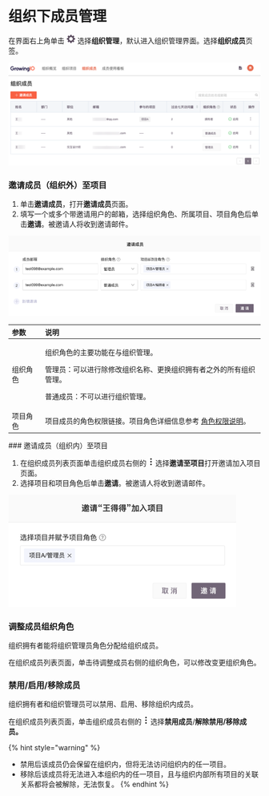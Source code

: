 # 组织下成员管理

在界面右上角单击 ![](../../../.gitbook/assets/2019-10-10_18-59-32%20%281%29.png) 选择**组织管理**，默认进入组织管理界面。选择**组织成员**页签。

![](../../../.gitbook/assets/image%20%2893%29.png)

### 邀请成员（组织外）至项目

1. 单击**邀请成员**，打开**邀请成员**页面。
2. 填写一个或多个带邀请用户的邮箱，选择组织角色、所属项目、项目角色后单击**邀请**。被邀请人将收到邀请邮件。

![](../../../.gitbook/assets/image%20%2821%29.png)

<table>
  <thead>
    <tr>
      <th style="text-align:left">&#x53C2;&#x6570;</th>
      <th style="text-align:left">&#x8BF4;&#x660E;</th>
    </tr>
  </thead>
  <tbody>
    <tr>
      <td style="text-align:left">&#x7EC4;&#x7EC7;&#x89D2;&#x8272;</td>
      <td style="text-align:left">
        <p>&#x7EC4;&#x7EC7;&#x89D2;&#x8272;&#x7684;&#x4E3B;&#x8981;&#x529F;&#x80FD;&#x5728;&#x4E0E;&#x7EC4;&#x7EC7;&#x7BA1;&#x7406;&#x3002;</p>
        <p>&#x7BA1;&#x7406;&#x5458;&#xFF1A;&#x53EF;&#x4EE5;&#x8FDB;&#x884C;&#x9664;&#x4FEE;&#x6539;&#x7EC4;&#x7EC7;&#x540D;&#x79F0;&#x3001;&#x66F4;&#x6362;&#x7EC4;&#x7EC7;&#x62E5;&#x6709;&#x8005;&#x4E4B;&#x5916;&#x7684;&#x6240;&#x6709;&#x7EC4;&#x7EC7;&#x7BA1;&#x7406;&#x3002;</p>
        <p>&#x666E;&#x901A;&#x6210;&#x5458;&#xFF1A;&#x4E0D;&#x53EF;&#x4EE5;&#x8FDB;&#x884C;&#x7EC4;&#x7EC7;&#x7BA1;&#x7406;&#x3002;</p>
      </td>
    </tr>
    <tr>
      <td style="text-align:left">&#x9879;&#x76EE;&#x89D2;&#x8272;</td>
      <td style="text-align:left">&#x9879;&#x76EE;&#x6210;&#x5458;&#x7684;&#x89D2;&#x8272;&#x6743;&#x9650;&#x94FE;&#x63A5;&#x3002;&#x9879;&#x76EE;&#x89D2;&#x8272;&#x8BE6;&#x7EC6;&#x4FE1;&#x606F;&#x53C2;&#x8003;
        <a
        href="../../../introduction/role-and-permission.md">&#x89D2;&#x8272;&#x6743;&#x9650;&#x8BF4;&#x660E;</a>&#x3002;</td>
    </tr>
  </tbody>
</table>### 邀请成员（组织内）至项目

1. 在组织成员列表页面单击组织成员右侧的 ![](../../../.gitbook/assets/dian-dian-dian.png) 选择**邀请至项目**打开邀请加入项目页面。
2. 选择项目和项目角色后单击**邀请**。被邀请人将收到邀请邮件。

![](../../../.gitbook/assets/image%20%28215%29.png)

### 调整成员组织角色

组织拥有者能将组织管理员角色分配给组织成员。

在组织成员列表页面，单击待调整成员右侧的组织角色，可以修改变更组织角色。

### 禁用/启用/移除成员

组织拥有者和组织管理员可以禁用、启用、移除组织内成员。

在组织成员列表页面，单击组织成员右侧的 ![](../../../.gitbook/assets/dian-dian-dian.png) 选择**禁用成员**/**解除禁用/移除成员。**

{% hint style="warning" %}
* 禁用后该成员仍会保留在组织内，但将无法访问组织内的任一项目。
* 移除后该成员将无法进入本组织内的任一项目，且与组织内部所有项目的关联关系都将会被解除，无法恢复。
{% endhint %}

